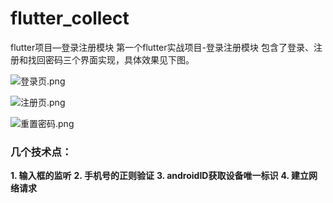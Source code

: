 # flutter_collect
flutter项目—登录注册模块
第一个flutter实战项目-登录注册模块
包含了登录、注册和找回密码三个界面实现，具体效果见下图。

![登录页.png](https://upload-images.jianshu.io/upload_images/1431215-4ebb8f5b93b6475e.png?imageMogr2/auto-orient/strip%7CimageView2/2/w/1240)

![注册页.png](https://upload-images.jianshu.io/upload_images/1431215-b8ac8fbde1ea625d.png?imageMogr2/auto-orient/strip%7CimageView2/2/w/1240)

![重置密码.png](https://upload-images.jianshu.io/upload_images/1431215-d4dfe03d08299782.png?imageMogr2/auto-orient/strip%7CimageView2/2/w/1240)

### 几个技术点：
**1. 输入框的监听**
**2. 手机号的正则验证**
**3. androidID获取设备唯一标识**
**4. 建立网络请求**
